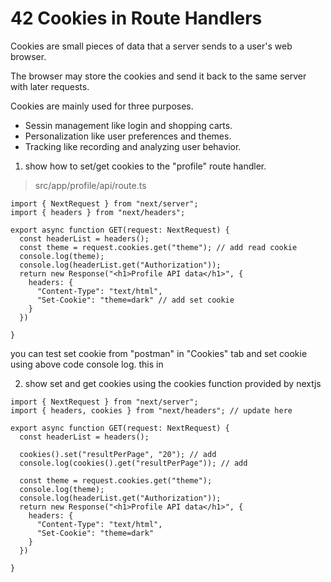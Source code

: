 # 42 Cookies in Route Handlers  

Cookies are small pieces of data that a server sends to a user's web browser.  

The browser may store the cookies and send it back to the same server with later requests.  

Cookies are mainly used for three purposes.  
* Sessin management like login and shopping carts.  
* Personalization like user preferences and themes.  
* Tracking like recording and analyzing user behavior.  

1. show how to set/get cookies to the "profile" route handler.   
>src/app/profile/api/route.ts   
```tsx 
import { NextRequest } from "next/server";
import { headers } from "next/headers";

export async function GET(request: NextRequest) {
  const headerList = headers();
  const theme = request.cookies.get("theme"); // add read cookie 
  console.log(theme);
  console.log(headerList.get("Authorization"));
  return new Response("<h1>Profile API data</h1>", {
    headers: {
      "Content-Type": "text/html",
      "Set-Cookie": "theme=dark" // add set cookie
    }
  })

}
``` 
you can test set cookie from "postman" in "Cookies" tab and set cookie using above code console log.   this in  

2. show set and get cookies using the cookies function provided by nextjs   

```tsx 
import { NextRequest } from "next/server";
import { headers, cookies } from "next/headers"; // update here

export async function GET(request: NextRequest) {
  const headerList = headers();

  cookies().set("resultPerPage", "20"); // add
  console.log(cookies().get("resultPerPage")); // add

  const theme = request.cookies.get("theme");
  console.log(theme);
  console.log(headerList.get("Authorization"));
  return new Response("<h1>Profile API data</h1>", {
    headers: {
      "Content-Type": "text/html",
      "Set-Cookie": "theme=dark"
    }
  })

}
```

